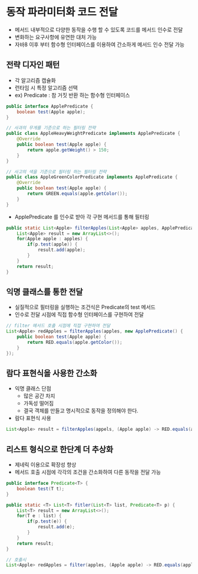 # 동작 파라미터화 코드 전달
- 메서드 내부적으로 다양한 동작을 수행 할 수 있도록 코드를 메서드 인수로 전달
- 변화하는 요구사항에 유연한 대처 가능
- 자바8 이후 부터 함수형 인터페이스를 이용하여 간소하게 메서드 인수 전달 가능


## 전략 디자인 패턴
- 각 알고리즘 캡슐화
- 런타임 시 특정 알고리즘 선택
- ex) Predicate : 참 거짓 반환 하는 함수형 인터페이스
```java
public interface ApplePredicate {
	boolean test(Apple apple);
}

// 사과의 무게를 기준으로 하는 필터링 전략
public class AppleHeavyWeightPredicate implements ApplePredicate {
	@Override
	public boolean test(Apple apple) {
		return apple.getWeight() > 150;
	}
}

// 사고의 색을 기준으로 필터링 하는 필터링 전략
public class AppleGreenColorPredicate implements ApplePredicate {
	@Override
	public boolean test(Apple apple) {
		return GREEN.equals(apple.getColor());
	}
}
```

- ApplePredicate 를 인수로 받아 각 구현 메서드를 통해 필터링
```java
public static List<Apple> filterApples(List<Apple> apples, ApplePredicate p) {
	List<Apple> result = new ArrayList<>();
	for(Apple apple : apples) {
		if(p.test(apple)) {
			result.add(apple);
		}
	}
	return result;
}
```

## 익명 클래스를 통한 전달
- 실질적으로 필터링을 실행하는 조건식은 Predicate의 test 메서드
- 인수로 전달 시점에 직접 함수형 인터페이스를 구현하여 전달
``` java
// filter 메서드 호출 시점에 직접 구현하여 전달
List<Apple> redApples = filterApples(apples, new ApplePredicate() {
	public boolean test(Apple apple) {
		return RED.equals(apple.getColor());
	}
});
```

## 람다 표현식을 사용한 간소화
- 익명 클래스 단점
	- 많은 공간 차지
	- 가독성 떨어짐
	- 결국 객체를 만들고 명시적으로 동작을 정의해야 한다.
- 람다 표현식 사용
```java
List<Apple> result = filterApples(appels, (Apple apple) -> RED.equals(apple.getColor()));
```

## 리스트 형식으로 한단계 더 추상화
- 제네릭 이용으로 확장성 향상
- 메서드 호출 시점에 각각의 조건을 간소화하여 다른 동작을 전달 가능
```java
public interface Predicate<T> {
	boolean test(T t);
}

public static <T> List<T> fitler(List<T> list, Predicate<T> p) {
	List<T> result = new ArrayList<>();
	for(T e : list) {
		if(p.test(e)) {
			result.add(e);
		}
	}
	return result;
}

// 호출시
List<Apple> redApples = filter(apples, (Apple apple) -> RED.equals(apple.getColor()));
```